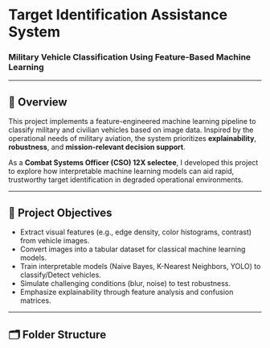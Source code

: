# Target Identification Assistance System

### Military Vehicle Classification Using Feature-Based Machine Learning

---

## 🚀 Overview

This project implements a feature-engineered machine learning pipeline to classify military and civilian vehicles based on image data. Inspired by the operational needs of military aviation, the system prioritizes **explainability**, **robustness**, and **mission-relevant decision support**.

As a **Combat Systems Officer (CSO) 12X selectee**, I developed this project to explore how interpretable machine learning models can aid rapid, trustworthy target identification in degraded operational environments.

---

## 🧠 Project Objectives

- Extract visual features (e.g., edge density, color histograms, contrast) from vehicle images.
- Convert images into a tabular dataset for classical machine learning models.
- Train interpretable models (Naive Bayes, K-Nearest Neighbors, YOLO) to classify/Detect vehicles.
- Simulate challenging conditions (blur, noise) to test robustness.
- Emphasize explainability through feature analysis and confusion matrices.

---

## 🗂 Folder Structure

